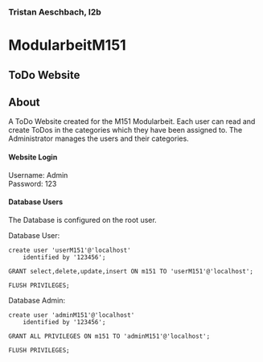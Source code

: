 ### Tristan Aeschbach, I2b
# ModularbeitM151
## ToDo Website

## About
A ToDo Website created for the M151 Modularbeit. 
Each user can read and create ToDos in the categories which they have been assigned to. 
The Administrator manages the users and their categories. 

#### Website Login
Username: Admin <br>
Password: 123

#### Database Users
The Database is configured on the root user.

Database User:
```mysql
create user 'userM151'@'localhost'
	identified by '123456';

GRANT select,delete,update,insert ON m151 TO 'userM151'@'localhost';

FLUSH PRIVILEGES;
```
Database Admin:
```mysql
create user 'adminM151'@'localhost'
	identified by '123456';

GRANT ALL PRIVILEGES ON m151 TO 'adminM151'@'localhost';

FLUSH PRIVILEGES;

```

